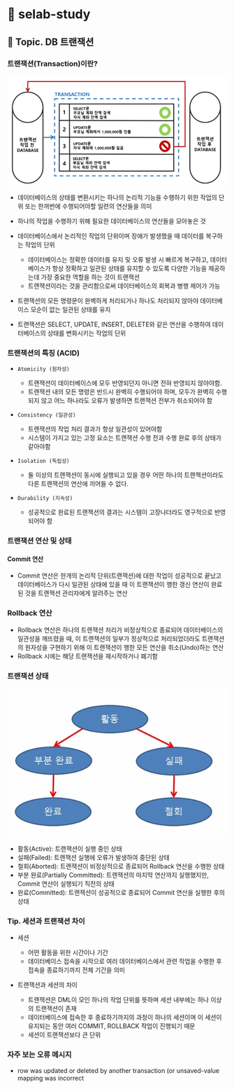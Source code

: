 # :book: selab-study
## :pushpin: Topic. DB 트랜잭션

### 트랜잭션(Transaction)이란?

![](../images/트랜잭션.PNG)

- 데이터베이스의 상태를 변환시키는 하나의 논리적 기능을 수행하기 위한 작업의 단위 또는 한꺼번에 수행되어야할 일련의 연산들을 의미

- 하나의 작업을 수행하기 위해 필요한 데이터베이스의 연산들을 모아놓은 것

- 데이터베이스에서 논리적인 작업의 단위이며 장애가 발생했을 때 데이터를 복구하는 작업의 단위
    - 데이터베이스는 정확한 데이터를 유지 및 오류 발생 시 빠르게 복구하고, 데이터베이스가 항상 정확하고 일관된 상태를 유지할 수 있도록 
    다양한 기능을 제공하는데 가장 중요한 역할을 하는 것이 트랜잭션
    - 트랜잭션이라는 것을 관리함으로써 데이터베이스의 회복과 병행 제어가 가능

- 트랜잭션의 모든 명령문이 완벽하게 처리되거나 하나도 처리되지 않아야 데이터베이스 모순이 없는 일관된 상태를 유지

- 트랜잭션은 SELECT, UPDATE, INSERT, DELETE와 같은 연산을 수행하여 데이터베이스의 상태를 변화시키는 작업의 단위


### 트랜잭션의 특징 (ACID)

- `Atomicity (원자성)`
    - 트랜잭션이 데이터베이스에 모두 반영되던지 아니면 전혀 반영되지 않아야함.
    - 트랜잭션 내의 모든 명령은 반드시 완벽히 수행되어야 하며, 모두가 완벽히 수행되지 않고 어느 하나라도 오류가 발생하면 트랜잭션 전부가 취소되어야 함

- `Consistency (일관성)`
    - 트랜잭션의 작업 처리 결과가 항상 일관성이 있어야함
    - 시스템이 가지고 있는 고정 요소는 트랜잭션 수행 전과 수행 완료 후의 상태가 같아야함 
    
- `Isolation (독립성)`
    - 둘 이상의 트랜잭션이 동시에 실행되고 있을 경우 어떤 하나의 트랜잭션이라도 다른 트랜잭션의 연산에 끼어들 수 없다.

- `Durability (지속성)`
    - 성공적으로 완료된 트랜잭션의 결과는 시스템이 고장나더라도 영구적으로 반영되어야 함
    
    
### 트랜잭션 연산 및 상태 

#### Commit 연산
- Commit 연산은 한개의 논리적 단위(트랜잭션)에 대한 작업이 성공적으로 끝났고 데이터베이스가 다시 일관된 상태에 있을 때
이 트랜잭션이 행한 갱신 연산이 완료된 것을 트랜잭션 관리자에게 알려주는 연산


### Rollback 연산
- Rollback 연산은 하나의 트랜잭션 처리가 비정상적으로 종료되어 데이터베이스의 일관성을 깨뜨렸을 때, 이 트랜잭션의 일부가 
정상적으로 처리되었더라도 트랜잭션의 원자성을 구현하기 위해 이 트랜잭션이 행한 모든 연산을 취소(Undo)하는 연산
- Rollback 시에는 해당 트랜잭션을 재시작하거나 폐기함

### 트랜잭션 상태 

![](../images/트랜잭션%20상태.PNG)

- 활동(Active): 트랜잭션이 실행 중인 상태
- 실패(Failed): 트랜잭션 실행에 오류가 발생하여 중단된 상태
- 철회(Aborted): 트랜잭션이 비정상적으로 종료되어 Rollback 연산을 수행한 상태
- 부분 완료(Partially Committed): 트랜잭션의 마지막 연산까지 실행했지만, Commit 연산이 실행되기 직전의 상태
- 완료(Committed): 트랜잭션이 성공적으로 종료되어 Commit 연산을 실행한 후의 상태


### Tip. 세션과 트랜잭션 차이
- 세션
    - 어떤 활동을 위한 시간이나 기간
    - 데이터베이스 접속을 시작으로 여러 데이터베이스에서 관련 작업을 수행한 후 접속을 종료하기까지 전체 기간을 의미

- 트랜잭션과 세션의 차이
    - 트랜잭션은 DML이 모인 하나의 작업 단위를 뜻하며 세션 내부에는 하나 이상의 트랜잭션이 존재
    - 데이터베이스에 접속한 후 종료하기까지의 과정이 하나의 세션이며 이 세션이 유지되는 동안 여러 COMMIT, ROLLBACK 작업이 진행되기 때문
    - 세션이 트랜잭션보다 큰 단위
    
    
### 자주 보는 오류 메시지 
- row was updated or deleted by another transaction (or unsaved-value mapping was incorrect
    
 